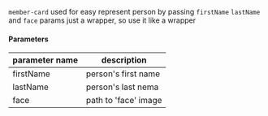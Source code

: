 `member-card` used for easy represent person by passing `firstName` `lastName` and `face` params
just a wrapper, so use it like a wrapper

#### Parameters

| parameter name   | description          |
| ---------------- | -------------        |
| firstName        | person's first name  |
| lastName         | person's last nema   |
| face             | path to 'face' image |
